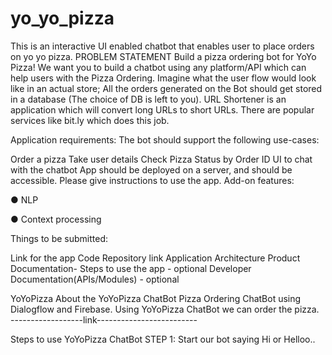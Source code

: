 # yo_yo_pizza
This is an interactive UI enabled chatbot that enables user to place orders on yo yo pizza.
PROBLEM STATEMENT
Build a pizza ordering bot for YoYo Pizza! We want you to build a chatbot using any platform/API which can help users with the Pizza Ordering. Imagine what the user flow would look like in an actual store; All the orders generated on the Bot should get stored in a database (The choice of DB is left to you). URL Shortener is an application which will convert long URLs to short URLs. There are popular services like bit.ly which does this job.

Application requirements: The bot should support the following use-cases:

Order a pizza
Take user details
Check Pizza Status by Order ID
UI to chat with the chatbot App should be deployed on a server, and should be accessible.
Please give instructions to use the app. Add-on features:

● NLP

● Context processing

Things to be submitted:

Link for the app
Code Repository link
Application Architecture
Product Documentation- Steps to use the app - optional
Developer Documentation(APIs/Modules) - optional

YoYoPizza
About the YoYoPizza ChatBot
Pizza Ordering ChatBot using Dialogflow and Firebase. Using YoYoPizza ChatBot we can order the pizza.
------------------link-------------------------


Steps to use YoYoPizza ChatBot
STEP 1: Start our bot saying Hi or Helloo..
